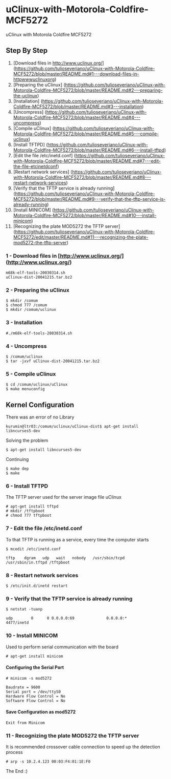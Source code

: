 uClinux-with-Motorola-Coldfire-MCF5272
======================================

uClinux with Motorola Coldfire MCF5272

Step By Step
------------
1. [Download files in http://www.uclinux.org/] (https://github.com/tulioseveriano/uClinux-with-Motorola-Coldfire-MCF5272/blob/master/README.md#1---download-files-in-httpwwwuclinuxorg)
2. [Preparing the uClinux] (https://github.com/tulioseveriano/uClinux-with-Motorola-Coldfire-MCF5272/blob/master/README.md#2---preparing-the-uclinux)
3. [Installation] (https://github.com/tulioseveriano/uClinux-with-Motorola-Coldfire-MCF5272/blob/master/README.md#3---installation)
4. [Uncompress] (https://github.com/tulioseveriano/uClinux-with-Motorola-Coldfire-MCF5272/blob/master/README.md#4---uncompress)
5. [Compile uClinux] (https://github.com/tulioseveriano/uClinux-with-Motorola-Coldfire-MCF5272/blob/master/README.md#5---compile-uclinux)
6. [Install TFTPD] (https://github.com/tulioseveriano/uClinux-with-Motorola-Coldfire-MCF5272/blob/master/README.md#6---install-tftpd)
7. [Edit the file /etc/inetd.conf] (https://github.com/tulioseveriano/uClinux-with-Motorola-Coldfire-MCF5272/blob/master/README.md#7---edit-the-file-etcinetdconf)
8. [Restart network services] (https://github.com/tulioseveriano/uClinux-with-Motorola-Coldfire-MCF5272/blob/master/README.md#8---restart-network-services)
9. [Verify that the TFTP service is already running] (https://github.com/tulioseveriano/uClinux-with-Motorola-Coldfire-MCF5272/blob/master/README.md#9---verify-that-the-tftp-service-is-already-running)
10. [Install MINICOM] (https://github.com/tulioseveriano/uClinux-with-Motorola-Coldfire-MCF5272/blob/master/README.md#10---install-minicom)
11. [Recognizing the plate MOD5272 the TFTP server] (https://github.com/tulioseveriano/uClinux-with-Motorola-Coldfire-MCF5272/edit/master/README.md#11---recognizing-the-plate-mod5272-the-tftp-server)

### 1 - Download files in [http://www.uclinux.org/] (http://www.uclinux.org/)

    m68k-elf-tools-20030314.sh
    uClinux-dist-20041215.tar.bz2

### 2 - Preparing the uClinux
    $ mkdir /comum
    $ chmod 777 /comum
    $ mkdir /comum/uclinux
    
### 3 - Installation
    #./m68k-elf-tools-20030314.sh

### 4 - Uncompress
    $ /comum/uclinux
    $ tar -jxvf uClinux-dist-20041215.tar.bz2

### 5 - Compile uClinux
    $ cd /comum/uclinux/uClinux
    $ make menuconfig

Kernel Configuration
--------------------
There was an error of no Library

`kurumin@ltr03:/comum/uclinux/uClinux-dist$ apt-get install libncurses5-dev`

Solving the problem

    $ apt-get install libncurses5-dev

Continuing

    $ make dep
    $ make

### 6 - Install TFTPD
The TFTP server used for the server image file uClinux

    # apt-get install tftpd
    # mkdir /tftpboot
    # chmod 777 tftpboot

### 7 - Edit the file /etc/inetd.conf
To that TFTP is running as a service, every time the computer starts

    $ mcedit /etc/inetd.conf

`tftp    dgram   udp   wait   nobody   /usr/sbin/tcpd   /usr/sbin/in.tftpd /tftpboot`

### 8 - Restart network services

    $ /etc/init.d/inetd restart

### 9 - Verify that the TFTP service is already running

    $ netstat -tuanp

`udp        0      0 0.0.0.0:69              0.0.0.0:*                          4477/inetd`

### 10 - Install MINICOM
Used to perform serial communication with the board

    # apt-get install minicom

#### Configuring the Serial Port
    # minicom -s mod5272

    Baudrate = 9600
    Serial port = /dev/ttyS0
    Hardware Flow Control = No
    Software Flow Control = No

#### Save Configuration as mod5272
`Exit from Minicom`

### 11 - Recognizing the plate MOD5272 the TFTP server
It is recommended crossover cable connection to speed up the detection process

    # arp -s 10.2.4.123 00:03:F4:01:1E:F0

The End :)